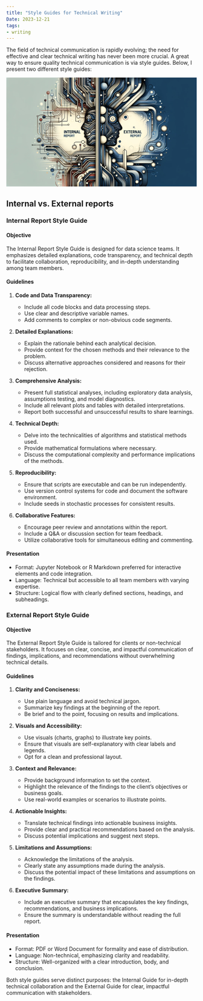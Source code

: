 ```yaml
---
title: "Style Guides for Technical Writing"
Date: 2023-12-21
tags: 
- writing 
---
```


The field of technical communication is rapidly evolving; the need for effective and clear technical writing has never been more crucial. A great way to ensure quality technical communication is via style guides. Below, I present two different style guides: 

![](pictures/int_vs_ext_reports.png)

## Internal vs. External reports

### Internal Report Style Guide

#### Objective
The Internal Report Style Guide is designed for data science teams. It emphasizes detailed explanations, code transparency, and technical depth to facilitate collaboration, reproducibility, and in-depth understanding among team members.

#### Guidelines

1. **Code and Data Transparency:**
   - Include all code blocks and data processing steps.
   - Use clear and descriptive variable names.
   - Add comments to complex or non-obvious code segments.

2. **Detailed Explanations:**
   - Explain the rationale behind each analytical decision.
   - Provide context for the chosen methods and their relevance to the problem.
   - Discuss alternative approaches considered and reasons for their rejection.

3. **Comprehensive Analysis:**
   - Present full statistical analyses, including exploratory data analysis, assumptions testing, and model diagnostics.
   - Include all relevant plots and tables with detailed interpretations.
   - Report both successful and unsuccessful results to share learnings.

4. **Technical Depth:**
   - Delve into the technicalities of algorithms and statistical methods used.
   - Provide mathematical formulations where necessary.
   - Discuss the computational complexity and performance implications of the methods.

5. **Reproducibility:**
   - Ensure that scripts are executable and can be run independently.
   - Use version control systems for code and document the software environment.
   - Include seeds in stochastic processes for consistent results.

6. **Collaborative Features:**
   - Encourage peer review and annotations within the report.
   - Include a Q&A or discussion section for team feedback.
   - Utilize collaborative tools for simultaneous editing and commenting.

#### Presentation
- Format: Jupyter Notebook or R Markdown preferred for interactive elements and code integration.
- Language: Technical but accessible to all team members with varying expertise.
- Structure: Logical flow with clearly defined sections, headings, and subheadings.


### External Report Style Guide

#### Objective
The External Report Style Guide is tailored for clients or non-technical stakeholders. It focuses on clear, concise, and impactful communication of findings, implications, and recommendations without overwhelming technical details.

#### Guidelines

1. **Clarity and Conciseness:**
   - Use plain language and avoid technical jargon.
   - Summarize key findings at the beginning of the report.
   - Be brief and to the point, focusing on results and implications.

2. **Visuals and Accessibility:**
   - Use visuals (charts, graphs) to illustrate key points.
   - Ensure that visuals are self-explanatory with clear labels and legends.
   - Opt for a clean and professional layout.

3. **Context and Relevance:**
   - Provide background information to set the context.
   - Highlight the relevance of the findings to the client’s objectives or business goals.
   - Use real-world examples or scenarios to illustrate points.

4. **Actionable Insights:**
   - Translate technical findings into actionable business insights.
   - Provide clear and practical recommendations based on the analysis.
   - Discuss potential implications and suggest next steps.

5. **Limitations and Assumptions:**
   - Acknowledge the limitations of the analysis.
   - Clearly state any assumptions made during the analysis.
   - Discuss the potential impact of these limitations and assumptions on the findings.

6. **Executive Summary:**
   - Include an executive summary that encapsulates the key findings, recommendations, and business implications.
   - Ensure the summary is understandable without reading the full report.

#### Presentation
- Format: PDF or Word Document for formality and ease of distribution.
- Language: Non-technical, emphasizing clarity and readability.
- Structure: Well-organized with a clear introduction, body, and conclusion.


Both style guides serve distinct purposes: the Internal Guide for in-depth technical collaboration and the External Guide for clear, impactful communication with stakeholders.
